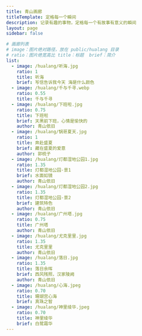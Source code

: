 ```yaml
---
title: 青山画廊
titleTemplate: 定格每一个瞬间
description: 记录有趣的事物，定格每一个有故事有意义的瞬间
layout: page
sidebar: false

# 画廊列表
# image：图片绝对路径，放在 public/hualang 目录
# ratio：图片绝宽高比 title：标题  brief：简介
list:
  - image: /hualang/听海.jpg
    ratio: 1
    title: 听海
    brief: 写信告诉我今天 海是什么颜色
  - image: /hualang/千与千寻.webp
    ratio: 0.55
    title: 千与千寻
  - image: /hualang/下班啦.jpg
    ratio: 0.75
    title: 下班啦
    brief: 天黑前下班，心情是愉快的
    author: 青山依旧
  - image: /hualang/锅哥夏天.jpg
    ratio: 1
    title: 奔赴盛夏
    brief: 藏在盛夏的爱意
    author: 郭梳子
  - image: /hualang/灯都湿地公园1.jpg
    ratio: 1.35
    title: 灯都湿地公园-景1
    brief: 水面如镜
    author: 青山依旧
  - image: /hualang/灯都湿地公园2.jpg
    ratio: 1.35
    title: 灯都湿地公园-景2
    brief: 建筑特色
    author: 青山依旧
  - image: /hualang/广州塔.jpg
    ratio: 0.75
    title: 广州塔
    author: 青山依旧
  - image: /hualang/尤克里里.jpg
    ratio: 1.35
    title: 尤克里里
    author: 青山依旧
  - image: /hualang/落日.jpg
    ratio: 1.35
    title: 落日余晖
    brief: 西风残照，汉家陵阙
    author: 青山依旧
  - image: /hualang/心海.jpeg
    ratio: 0.70
    title: 珊瑚宫心海
    brief: 真珠之智
  - image: /hualang/神里绫华.jpeg
    ratio: 0.70
    title: 神里绫华
    brief: 白鹭霜华
---
```


<script setup>
import { useData, withBase } from 'vitepress';
import HuaLang from '../widgets/HuaLang.vue';

const { page } = useData();
const list = (page.value.frontmatter?.list || []).map((v) => ({
  ...v,
  image: withBase(v.image),
}));
</script>

<HuaLang :list="list" />
